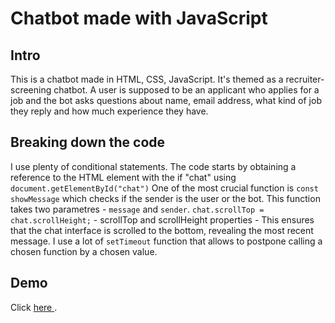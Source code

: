# Chatbot made with JavaScript

## Intro
This is a chatbot made in HTML, CSS, JavaScript. It's themed as a recruiter-screening chatbot. A user is supposed to be an applicant who applies for a job and the bot asks questions about name, email address, what kind of job they reply and how much experience they have. 

## Breaking down the code
I use plenty of conditional statements.
The code starts by obtaining a reference to the HTML element with the if "chat" using `document.getElementById("chat")`
One of the most crucial function is `const showMessage` which checks if the sender is the user or the bot. This function takes two parametres - `message` and `sender`. 
`chat.scrollTop = chat.scrollHeight;` - scrollTop and scrollHeight properties - This ensures that the chat interface is scrolled to the bottom, revealing the most recent message.
I use a lot of `setTimeout` function that allows to postpone calling a chosen function by a chosen value. 

## Demo
Click <a href="https://statuesque-elf-9e2d22.netlify.app/"> here </a>.